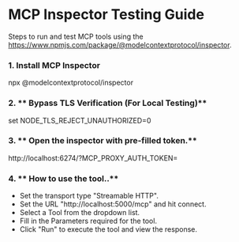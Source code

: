 
# MCP Inspector Testing Guide

Steps to run and test MCP tools using the https://www.npmjs.com/package/@modelcontextprotocol/inspector.

### 1. **Install MCP Inspector** 
npx @modelcontextprotocol/inspector

### 2. ** Bypass TLS Verification (For Local Testing)**
set NODE_TLS_REJECT_UNAUTHORIZED=0

### 3. ** Open the inspector with pre-filled token.**
http://localhost:6274/?MCP_PROXY_AUTH_TOKEN=<token>

### 4. ** How to use the tool..**
- Set the transport type "Streamable HTTP".
- Set the URL "http://localhost:5000/mcp" and hit connect.
- Select a Tool from the dropdown list.
- Fill in the Parameters required for the tool.
- Click "Run" to execute the tool and view the response.